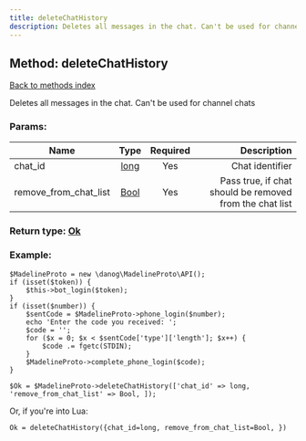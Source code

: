 ```yaml
---
title: deleteChatHistory
description: Deletes all messages in the chat. Can't be used for channel chats
---
```

## Method: deleteChatHistory  
[Back to methods index](index.md)


Deletes all messages in the chat. Can't be used for channel chats

### Params:

| Name     |    Type       | Required | Description |
|----------|:-------------:|:--------:|------------:|
|chat\_id|[long](../types/long.md) | Yes|Chat identifier|
|remove\_from\_chat\_list|[Bool](../types/Bool.md) | Yes|Pass true, if chat should be removed from the chat list|


### Return type: [Ok](../types/Ok.md)

### Example:


```
$MadelineProto = new \danog\MadelineProto\API();
if (isset($token)) {
    $this->bot_login($token);
}
if (isset($number)) {
    $sentCode = $MadelineProto->phone_login($number);
    echo 'Enter the code you received: ';
    $code = '';
    for ($x = 0; $x < $sentCode['type']['length']; $x++) {
        $code .= fgetc(STDIN);
    }
    $MadelineProto->complete_phone_login($code);
}

$Ok = $MadelineProto->deleteChatHistory(['chat_id' => long, 'remove_from_chat_list' => Bool, ]);
```

Or, if you're into Lua:

```
Ok = deleteChatHistory({chat_id=long, remove_from_chat_list=Bool, })
```

